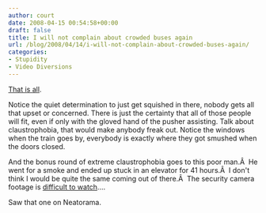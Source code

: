 ```yaml
---
author: court
date: 2008-04-15 00:54:58+00:00
draft: false
title: I will not complain about crowded buses again
url: /blog/2008/04/14/i-will-not-complain-about-crowded-buses-again/
categories:
- Stupidity
- Video Diversions
---
```


[That is all](http://www.chilloutzone.de/files/08040701.html).

Notice the quiet determination to just get squished in there, nobody gets all that upset or concerned.  There is just the certainty that all of those people will fit, even if only with the gloved hand of the pusher assisting.  Talk about claustrophobia, that would make anybody freak out.  Notice the windows when the train goes by, everybody is exactly where they got smushed when the doors closed.

And the bonus round of extreme claustrophobia goes to this poor man.Â  He went for a smoke and ended up stuck in an elevator for 41 hours.Â  I don't think I would be quite the same coming out of there.Â  The security camera footage is [difficult to watch](http://www.newyorker.com/online/video/2008/04/21/080421_elevators)....

Saw that one on Neatorama.
